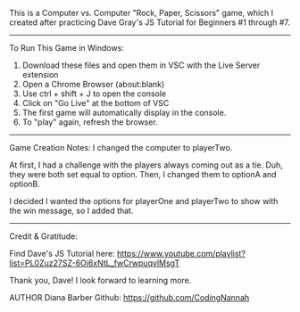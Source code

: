 This is a Computer vs. Computer "Rock, Paper, Scissors" game, which I created after practicing Dave Gray's JS Tutorial for Beginners #1 through #7.
___________________________________
To Run This Game in Windows:
1. Download these files and open them in VSC with the Live Server extension
2. Open a Chrome Browser (about:blank)
3. Use ctrl + shift + J to open the console
4. Click on "Go Live" at the bottom of VSC
5. The first game will automatically display in the console.
6. To "play" again, refresh the browser.
____________________________________
Game Creation Notes:
I changed the computer to playerTwo.

At first, I had a challenge with the players always coming out as a tie. Duh, they were both set equal to option. Then, I changed them to optionA and optionB.

I decided I wanted the options for playerOne and playerTwo to show with the win message, so I added that.
____________________________________
Credit & Gratitude:

Find Dave's JS Tutorial here:
https://www.youtube.com/playlist?list=PL0Zuz27SZ-6Oi6xNtL_fwCrwpuqylMsgT

Thank you, Dave! 
I look forward to learning more.

AUTHOR Diana Barber Github: https://github.com/CodingNannah
